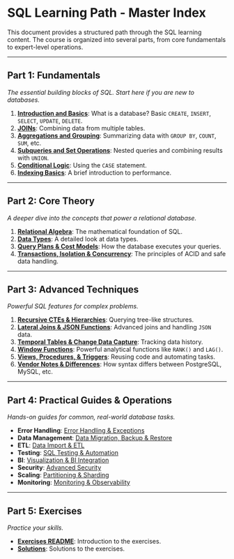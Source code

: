 # SQL Learning Path - Master Index

This document provides a structured path through the SQL learning content. The course is organized into several parts, from core fundamentals to expert-level operations.

---

## Part 1: Fundamentals
*The essential building blocks of SQL. Start here if you are new to databases.*

1.  **[Introduction and Basics](fundamentals/1-introduction-and-basics.md)**: What is a database? Basic `CREATE`, `INSERT`, `SELECT`, `UPDATE`, `DELETE`.
2.  **[JOINs](fundamentals/2-joins.md)**: Combining data from multiple tables.
3.  **[Aggregations and Grouping](fundamentals/3-aggregations-and-grouping.md)**: Summarizing data with `GROUP BY`, `COUNT`, `SUM`, etc.
4.  **[Subqueries and Set Operations](fundamentals/4-subqueries-and-sets.md)**: Nested queries and combining results with `UNION`.
5.  **[Conditional Logic](fundamentals/5-conditional-logic.md)**: Using the `CASE` statement.
6.  **[Indexing Basics](fundamentals/6-indexing-basics.md)**: A brief introduction to performance.

---

## Part 2: Core Theory
*A deeper dive into the concepts that power a relational database.*

1.  **[Relational Algebra](theory/1-relational-algebra.md)**: The mathematical foundation of SQL.
2.  **[Data Types](theory/2-data-types.md)**: A detailed look at data types.
3.  **[Query Plans & Cost Models](theory/3-query-plans-and-cost-models.md)**: How the database executes your queries.
4.  **[Transactions, Isolation & Concurrency](theory/4-transactions-isolation-and-concurrency.md)**: The principles of ACID and safe data handling.

---

## Part 3: Advanced Techniques
*Powerful SQL features for complex problems.*

1.  **[Recursive CTEs & Hierarchies](advanced/1-recursive-ctes-and-hierarchies.md)**: Querying tree-like structures.
2.  **[Lateral Joins & JSON Functions](advanced/2-lateral-joins-and-json-functions.md)**: Advanced joins and handling `JSON` data.
3.  **[Temporal Tables & Change Data Capture](advanced/3-temporal-tables-and-change-data-capture.md)**: Tracking data history.
4.  **[Window Functions](advanced/5-window-functions.md)**: Powerful analytical functions like `RANK()` and `LAG()`.
5.  **[Views, Procedures, & Triggers](advanced/6-views-procedures-triggers.md)**: Reusing code and automating tasks.
6.  **[Vendor Notes & Differences](advanced/4-vendor-notes.md)**: How syntax differs between PostgreSQL, MySQL, etc.

---

## Part 4: Practical Guides & Operations
*Hands-on guides for common, real-world database tasks.*

- **Error Handling**: [Error Handling & Exceptions](practical/1-error-handling-and-exceptions.md)
- **Data Management**: [Data Migration, Backup & Restore](practical/2-data-migration-backup-restore.md)
- **ETL**: [Data Import & ETL](practical/3-data-import-and-etl.md)
- **Testing**: [SQL Testing & Automation](practical/4-sql-testing-and-automation.md)
- **BI**: [Visualization & BI Integration](practical/5-visualization-and-BI-integration.md)
- **Security**: [Advanced Security](ops/1-advanced-security.md)
- **Scaling**: [Partitioning & Sharding](ops/2-partitioning-and-sharding.md)
- **Monitoring**: [Monitoring & Observability](ops/3-monitoring-and-observability.md)

---

## Part 5: Exercises
*Practice your skills.*

- **[Exercises README](exercises/README.md)**: Introduction to the exercises.
- **[Solutions](exercises/solutions/)**: Solutions to the exercises.